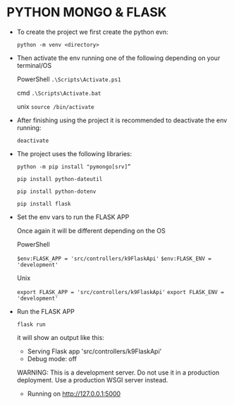 # PYTHON MONGO & FLASK

- To create the project we first create the python evn:
  
  ```python -m venv <directory>```

- Then activate the env running one of the following depending on your terminal/OS

  PowerShell
  ```.\Scripts\Activate.ps1```

  cmd
  ```.\Scripts\Activate.bat```

  unix
  ```source /bin/activate```

- After finishing using the project it is recommended to deactivate the env running:
  
  ```deactivate```

- The project uses the following libraries:

  ```python -m pip install "pymongo[srv]”```

  ```pip install python-dateutil```

  ```pip install python-dotenv```

  ```pip install flask```

- Set the env vars to run the FLASK APP

  Once again it will be different depending on the OS

  PowerShell

  ```$env:FLASK_APP = 'src/controllers/k9FlaskApi'```
  ```$env:FLASK_ENV = 'development'```

  Unix

  ```export FLASK_APP = 'src/controllers/k9FlaskApi'```
  ```export FLASK_ENV = 'development'```

- Run the FLASK APP

  ```flask run```

  it will show an output like this:
  
  * Serving Flask app 'src/controllers/k9FlaskApi'
  * Debug mode: off

  WARNING: This is a development server. Do not use it in a production deployment. Use a production WSGI server instead.
  * Running on http://127.0.0.1:5000 

